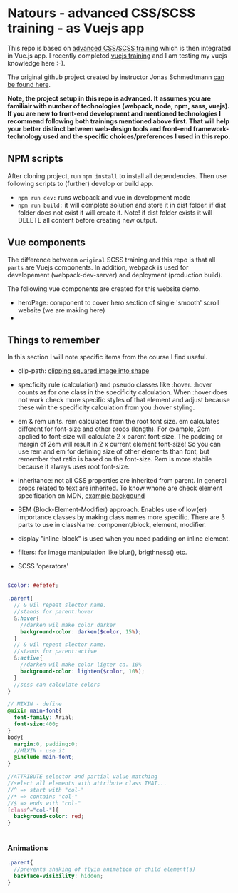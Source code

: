 # Natours - advanced CSS/SCSS training - as Vuejs app

This repo is based on [advanced CSS/SCSS training](https://www.udemy.com/advanced-css-and-sass/) which is then integrated in Vue.js app.
I recently completed [vuejs training](https://www.udemy.com/vuejs-2-the-complete-guide/) and I am testing my vuejs knowledge here :-).

The original github project created by instructor Jonas Schmedtmann [can be found here](https://github.com/jonasschmedtmann/advanced-css-course).

**Note, the project setup in this repo is advanced. It assumes you are familiair with number of technologies (webpack, node, npm, sass, vuejs). If you are new to front-end development and mentioned technologies I recommend following both trainings mentioned above first. That will help your better distinct between web-design tools and front-end framework-technology used and the specific choices/preferences I used in this repo.**

## NPM scripts

After cloning project, run `npm install` to install all dependencies. Then use following scripts to (further) develop or build app.

- `npm run dev:` runs webpack and vue in development mode
- `npm run build:` it will complete solution and store it in dist folder. if dist folder does not exist it will create it. Note! if dist folder exists it will DELETE all content before creating new output.

## Vue components

The difference between `original` SCSS training and this repo is that all `parts` are Vuejs components. In addition, webpack is used for developement (webpack-dev-server) and deployment (production build).

The following vue components are created for this website demo.

- heroPage: component to cover hero section of single 'smooth' scroll website (we are making here)
- 

## Things to remember

In this section I will note specific items from the course I find useful.

- clip-path: [clipping squared image into shape](https://developer.mozilla.org/en-US/docs/Web/CSS/clip-path)

- specficity rule (calculation) and pseudo classes like :hover. :hover counts as for one class in the specificity calculation. When :hover does not work check more specific styles of that element and adjust because these win the specificity calculation from you :hover styling.

- em & rem units. rem calculates from the root font size. em calculates different for font-size and other props (length). For example, 2em applied to font-size will calculate 2 x parent font-size. The padding or margin of 2em will result in 2 x current element font-size! So you can use rem and em for defining size of other elements than font, but remember that ratio is based on the font-size. Rem is more stabile because it always uses root font-size.

- inheritance: not all CSS properties are inherited from parent. In general props related to text are inherited. To know whone are check element specification on MDN, [example backgound](https://developer.mozilla.org/en-US/docs/Web/CSS/background)

- BEM (Block-Element-Modifier) approach. Enables use of low(er) importance classes by making class names more specific. There are 3 parts to use in className: component/block, element, modifier.

- display "inline-block" is used when you need padding on inline element.

- filters: for image manipulation like blur(), brigthness() etc.

- SCSS 'operators'

``` scss

$color: #efefef;

.parent{
  // & wil repeat slector name.
  //stands for parent:hover
  &:hover{
    //darken wil make color darker
    background-color: darken($color, 15%);
  }
  // & wil repeat slector name.
  //stands for parent:active
  &:active{
    //darken wil make color ligter ca. 10%
    background-color: lighten($color, 10%);
  }
  //scss can calculate colors
}

// MIXIN - define
@mixin main-font{
  font-family: Arial;
  font-size:400;
}
body{
  margin:0, padding:0;
  //MIXIN - use it
  @include main-font;
}

//ATTRIBUTE selector and partial value matching
//select all elements with attribute class THAT...
//^ => start with "col-"
//* => contains "col-"
//$ => ends with "col-"
[class^="col-"]{
  background-color: red;
}
  

```

### Animations

```scss
.parent{
  //prevents shaking of flyin animation of child element(s)
  backface-visibility: hidden;
}
```

